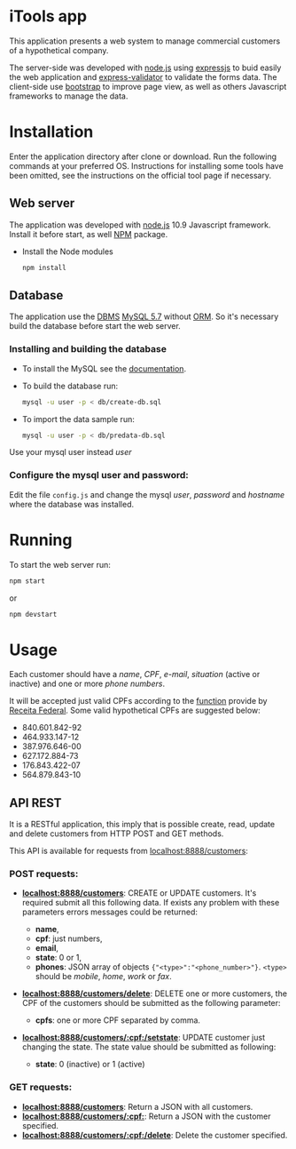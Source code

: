# iTools app
This application presents a web system to manage commercial customers of a hypothetical company.

The server-side was developed with [node.js](https://nodejs.org/en/) using [expressjs](http://expressjs.com/) to buid easily the web application and [express-validator](https://express-validator.github.io/) to validate the forms data.
The client-side use [bootstrap](https://getbootstrap.com/) to improve page view, as well as others Javascript frameworks to manage the data.


# Installation

Enter the application directory after clone or download. Run the following commands at your preferred OS. Instructions for installing some tools have been omitted, see the instructions on the official tool page if necessary.

## Web server

The application was developed with [node.js](https://nodejs.org/en/) 10.9 Javascript framework. Install it before start, as well [NPM](https://www.npmjs.com) package.

* Install the Node modules

  ```bash
  npm install
  ```


## Database
The application use the [DBMS](https://en.wikipedia.org/wiki/Database) [MySQL 5.7](https://www.mysql.com/) without [ORM](https://en.wikipedia.org/wiki/Object-relational_mapping). 
So it's necessary build the database before start the web server. 

### Installing and building the database

* To install the MySQL see the [documentation](https://dev.mysql.com/doc/refman/5.7/en/).

* To build the database run:

  ```bash
  mysql -u user -p < db/create-db.sql
  ```

* To import the data sample run:

  ```bash
  mysql -u user -p < db/predata-db.sql
  ```

Use your mysql user instead _user_

### Configure the mysql user and password:

Edit the file `config.js` and change the mysql _user_, _password_ and  _hostname_ where the database was installed.


# Running

To start the web server run:

```bash
npm start
```

or 

```bash
npm devstart
```
# Usage

Each customer should have a _name_, _CPF_, _e-mail_, _situation_ (active or inactive) and one or more _phone numbers_.

It will be accepted just valid CPFs according to the [function](http://www.receita.fazenda.gov.br/aplicacoes/atcta/cpf/funcoes.js) provide by [Receita Federal](http://www.receita.fazenda.gov.br). Some valid hypothetical CPFs are suggested below:

* 840.601.842-92
* 464.933.147-12
* 387.976.646-00
* 627.172.884-73
* 176.843.422-07
* 564.879.843-10

## API REST

It is a RESTful application, this imply that is possible create, read, update and delete customers from HTTP POST and GET methods.

This API is available for requests from [localhost:8888/customers](http://localhost:8888/customers):

### POST requests:

* **[localhost:8888/customers](http://localhost:8888/customers)**: CREATE or UPDATE customers. It's required submit all this following data. If exists any problem with these parameters errors messages could be returned: 
  * **name**,
  * **cpf**: just numbers,
  * **email**,
  * **state**: 0 or 1,
  * **phones**: JSON array of objects `{"<type>":"<phone_number>"}`. `<type>` should be _mobile_, _home_, _work_ or _fax_.

* **[localhost:8888/customers/delete](http://localhost:8888/customers/delete)**: DELETE one or more customers, the CPF of the customers should be submitted as the following parameter:
  * **cpfs**: one or more CPF separated by comma.

* **[localhost:8888/customers/:cpf:/setstate](http://localhost:8888/customers/:cpf:/setstate)**: UPDATE customer just changing the state. The state value should be submitted as following:
  * **state**: 0 (inactive) or 1 (active)


### GET requests:

* **[localhost:8888/customers](http://localhost:8888/customers)**: Return a JSON with all customers.
* **[localhost:8888/customers/:cpf:](http://localhost:8888/customers/:cpf:)**: Return a JSON with the customer specified.
* **[localhost:8888/customers/:cpf:/delete](http://localhost:8888/customers/:cpf:/delete)**: Delete the customer specified.

